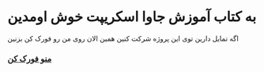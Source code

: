 # به کتاب آموزش جاوا اسکریپت خوش اومدین 

اگه تمایل دارین توی این پروژه شرکت کنین همین الان روی من رو فورک کن بزنین 

### [منو فورک کن](https://github.com/mmasoudih/javascript.info)